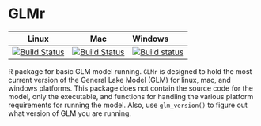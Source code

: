 GLMr
====



|Linux | Mac | Windows | 
| -------------| ------------------------|:-------------|
|[![Build Status](https://travis-ci.org/GLEON/GLMr.svg?branch=master)](https://travis-ci.org/GLEON/GLMr)|[![Build Status](https://travis-ci.org/GLEON/GLMr.svg?branch=master)](https://travis-ci.org/GLEON/GLMr)| [![Build status](https://ci.appveyor.com/api/projects/status/uevfoyg53n6wk2bv?svg=true)](https://ci.appveyor.com/project/jread-usgs/glmr) |

R package for basic GLM model running. `GLMr` is designed to hold the most current version of the General Lake Model (GLM) for linux, mac, and windows platforms. This package does not contain the source code for the model, only the executable, and functions for handling the various platform requirements for running the model. Also, use `glm_version()` to figure out what version of GLM you are running. 
